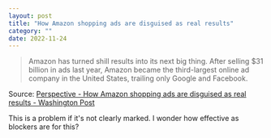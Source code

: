 ```yaml
---
layout: post
title: "How Amazon shopping ads are disguised as real results"
category: ""
date: 2022-11-24
---
```


>Amazon has turned shill results into its next big thing. After selling $31 billion in ads last year, Amazon became the third-largest online ad company in the United States, trailing only Google and Facebook. 

Source: [Perspective - How Amazon shopping ads are disguised as real results - Washington Post](https://www.washingtonpost.com/technology/interactive/2022/amazon-shopping-ads/)

This is a problem if it's not clearly marked. I wonder how effective as blockers are for this?
